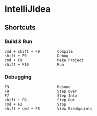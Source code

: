 # IntelliJIdea

## Shortcuts

### Build & Run
    cmd + shift + F9		Compile
    shift + F9				Debug
    cmd + F9				Make Project
    shift + F10				Run

### Debugging
	F9						Resume
	F8						Step Over
	F7						Step Into
	shift + F8				Step Out
	cmd + F2				Stop
	shift + cmd + F8		View Breakpoints
